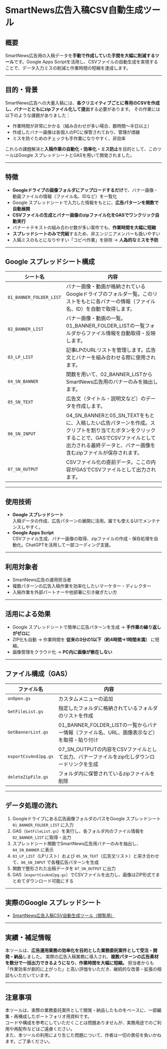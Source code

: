 # SmartNews広告入稿CSV自動生成ツール

## 概要
SmartNews広告用の入稿データを**手動で作成していた手間を大幅に削減するツール**です。Google Apps Scriptを活用し、CSVファイルの自動生成を実現することで、データ入力ミスの削減と作業時間の短縮を達成します。

---

## 目的・背景
SmartNews広告への大量入稿には、**各クリエイティブごとに専用のCSVを作成し、バナーとともにzipファイル化して提出**する必要があります。
その作業には以下のような課題がありました：
- 作業時間が非常にかかる（組み合わせが多い場合、数時間〜半日以上）
- 作成したバナー画像は各個人のPCに保管されており、管理が煩雑
- ミスを防ぐためのチェックも手作業になりやすく、非効率

これらの課題解決と**入稿作業の自動化・効率化・ミス防止**を目的として、このツールはGoogle スプレッドシートとGASを用いて開発されました。

---

## 特徴
- **Googleドライブの画像フォルダにアップロードするだけ**で、バナー画像・動画ファイルの情報（ファイル名、IDなど）を一覧化
- Google スプレッドシートで入力した情報をもとに、**広告パターンを関数で自動展開**
- **CSVファイルの生成とバナー画像のzipファイル化をGASでワンクリック自動実行**
- バナー＋テキストの組み合わせ数が多い案件でも、**作業時間を大幅に短縮**
- **スプレッドシートのみで完結**するため、非エンジニアメンバーも扱いやすい
- 入稿ミスのもとになりやすい「コピペ作業」を排除 → **人為的なミスを予防**


---

## Google スプレッドシート構成

| シート名 | 内容 |
|--------|------|
| `01_BANNER_FOLDER_LIST` | バナー画像・動画が格納されているGoogleドライブのフォルダ一覧。このリストをもとに各バナーの情報（ファイル名、ID）を自動で取得します。 |
| `02_BANNER_LIST` | バナー画像・動画の一覧。01_BANNER_FOLDER_LISTの一覧フォルダからファイル情報を自動取得・反映します。 |
| `03_LP_LIST` | 記事LPのURLリストを管理します。広告文とバナーを組み合わせる際に使用されます。 |
| `04_SN_BANNER` | 関数を用いて、02_BANNER_LISTからSmartNews広告用のバナーのみを抽出します。 |
| `05_SN_TEXT` | 広告文（タイトル・説明文など）のデータを作成します。 |
| `06_SN_INPUT` | 04_SN_BANNERと05_SN_TEXTをもとに、入稿したい広告パターンを作成。スクリプトを割り当てたボタンをクリックすることで、GASでCSVファイルとして出力される最終データと、バナー画像を含むzipファイルが保存されます。 |
| `07_SN_OUTPUT` | CSVファイル化の直前データ。ここの内容がGASでCSVファイルとして出力されます。 |

---

## 使用技術
- **Google スプレッドシート**  
入稿データの作成、広告パターンの展開に活用。誰でも使えるUIでメンテナンスしやすく。
- **Google Apps Script**  
CSVファイル生成、バナー画像の取得、zipファイルの作成・保存処理を自動化。ChatGPTを活用して一部コーディング支援。

---

## 利用対象者
- SmartNews広告の運用担当者
- 複数パターンの広告入稿作業を効率化したいマーケター・ディレクター
- 入稿作業を外部パートナーや他部署に引き継ぎたい方

---

## 活用による効果
- Google スプレッドシートで簡単に広告パターンを生成 → **手作業の繰り返しがゼロに**
- ZIP化も自動 → 作業時間を **従来の3分の1以下（約4時間→1時間未満）** に短縮。
- 画像管理をクラウド化 → **PC内に画像が散在しない**

---

## ファイル構成（GAS）

| ファイル名 | 内容 |
|------------|------|
| `onOpen.gs` | カスタムメニューの追加 |
| `GetFileList.gs` | 指定したフォルダに格納されているフォルダのリストを作成 |
| `GetBannerList.gs` | 01_BANNER_FOLDER_LISTの一覧からバナー情報（ファイル名、URL、画像表示など）を取得・貼り付け |
| `exportCsvAndJpg.gs` | 07_SN_OUTPUTの内容をCSVファイルとして出力、バナーファイルをzip化しダウンロードリンクを生成 |
| `deleteZipFile.gs` | フォルダ内に保管されているzipファイルを削除 |

---

## データ処理の流れ

1. Googleドライブにある広告画像フォルダのパスをGoogle スプレッドシート `01_BANNER_FOLDER_LIST` に入力
2. GAS（`GetFileList.gs`）を実行し、各フォルダ内のファイル情報を `02_BANNER_LIST` に取得・出力
3. スプレッドシート関数でSmartNews広告用バナーのみを抽出し、`04_SN_BANNER` に表示
4. `03_LP_LIST`（LPリスト）および `05_SN_TEXT`（広告文リスト）と突き合わせて、`06_SN_INPUT` で各種広告パターンを生成
5. 関数で整形された出稿データを `07_SN_OUTPUT` に出力
6. GAS（`exportCsvAndJpg.gs`）でCSVファイルを出力し、画像はZIP形式でまとめてダウンロード可能にする

---

## 実際のGoogle スプレッドシート  

- [SmartNews広告入稿CSV自動生成ツール（閲覧用）](https://docs.google.com/spreadsheets/d/1IgRgQu9y_3dHcsPGsxs1hUvc8_We5CCQus3Ji-sSiPk)

---

## 実績・補足情報

本ツールは、**広告運用業務の効率化を目的とした業務委託案件として受注・開発・納品**しました。
実際の広告入稿業務に導入され、**複数パターンの広告素材を数分で一括出力できるようになり、作業時間を大幅に短縮。**
担当者からも「作業効率が劇的に上がった」と高い評価をいただき、継続的な改善・拡張の相談もいただいています。

----

## 注意事項
本ツールは、実際の業務委託案件として開発・納品したものをベースに、一部編集・再構成したポートフォリオ用資料です。  
コードや構成を参考にしていただくことは問題ありませんが、実務用途でのご利用や再配布などはご遠慮ください。  
また、本ツールの利用により生じた問題について、作者は一切の責任を負いかねます。ご了承ください。

